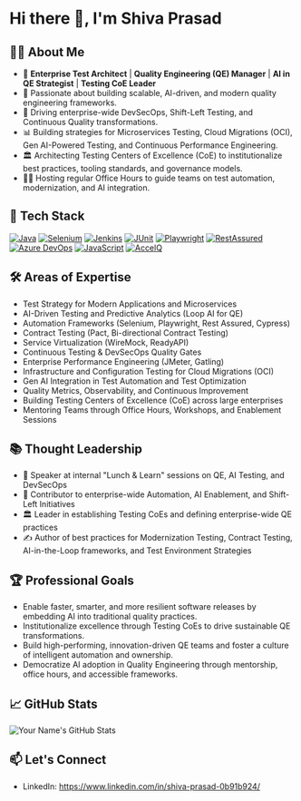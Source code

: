# Hi there 👋, I'm Shiva Prasad 

## 👨‍💻 About Me
- 🎯 **Enterprise Test Architect** | **Quality Engineering (QE) Manager** | **AI in QE Strategist** | **Testing CoE Leader**
- 🏢 Passionate about building scalable, AI-driven, and modern quality engineering frameworks.
- 🚀 Driving enterprise-wide DevSecOps, Shift-Left Testing, and Continuous Quality transformations.
-  📊 Building strategies for Microservices Testing, Cloud Migrations (OCI), Gen AI-Powered Testing, and Continuous Performance Engineering.
- 🏛️ Architecting Testing Centers of Excellence (CoE) to institutionalize best practices, tooling standards, and governance models.
- 🧑‍🏫 Hosting regular Office Hours to guide teams on test automation, modernization, and AI integration.

## 🚀 Tech Stack

[![Java](https://img.shields.io/badge/Java-%23f7b731?style=for-the-badge&logo=java&logoColor=white)](https://www.java.com)
[![Selenium](https://img.shields.io/badge/Selenium-%2344b9f0?style=for-the-badge&logo=selenium&logoColor=white)](https://www.selenium.dev)
[![Jenkins](https://img.shields.io/badge/Jenkins-%23f7b731?style=for-the-badge&logo=jenkins&logoColor=white)](https://www.jenkins.io)
[![JUnit](https://img.shields.io/badge/JUnit-%23ffb6c1?style=for-the-badge&logo=junit&logoColor=white)](https://junit.org)
[![Playwright](https://img.shields.io/badge/Playwright-%23487d5e?style=for-the-badge&logo=playwright&logoColor=white)](https://playwright.dev)
[![RestAssured](https://img.shields.io/badge/Cypress-%2331c1e0?style=for-the-badge&logo=cypress&logoColor=white)](https://www.cypress.io)
[![Azure DevOps](https://img.shields.io/badge/Azure_DevOps-%23428bc1?style=for-the-badge&logo=azuredevops&logoColor=white)](https://azure.microsoft.com/en-us/services/devops/)
[![JavaScript](https://img.shields.io/badge/JavaScript-%23f7b731?style=for-the-badge&logo=javascript&logoColor=white)](https://www.javascript.com)
[![AccelQ](https://img.shields.io/badge/AccelQ-%2397b7cc?style=for-the-badge&logo=accelq&logoColor=white)](https://www.accelq.com)


## 🛠 Areas of Expertise
- Test Strategy for Modern Applications and Microservices
- AI-Driven Testing and Predictive Analytics (Loop AI for QE)
- Automation Frameworks (Selenium, Playwright, Rest Assured, Cypress)
- Contract Testing (Pact, Bi-directional Contract Testing)
- Service Virtualization (WireMock, ReadyAPI)
- Continuous Testing & DevSecOps Quality Gates
- Enterprise Performance Engineering (JMeter, Gatling)
- Infrastructure and Configuration Testing for Cloud Migrations (OCI)
- Gen AI Integration in Test Automation and Test Optimization
- Quality Metrics, Observability, and Continuous Improvement
- Building Testing Centers of Excellence (CoE) across large enterprises
- Mentoring Teams through Office Hours, Workshops, and Enablement Sessions

## 📚 Thought Leadership
- 📢 Speaker at internal "Lunch & Learn" sessions on QE, AI Testing, and DevSecOps
- 🧠 Contributor to enterprise-wide Automation, AI Enablement, and Shift-Left Initiatives
- 🏛️ Leader in establishing Testing CoEs and defining enterprise-wide QE practices
- ✍️ Author of best practices for Modernization Testing, Contract Testing, AI-in-the-Loop frameworks, and Test Environment Strategies

## 🏆 Professional Goals
- Enable faster, smarter, and more resilient software releases by embedding AI into traditional quality practices.
- Institutionalize excellence through Testing CoEs to drive sustainable QE transformations.
- Build high-performing, innovation-driven QE teams and foster a culture of intelligent automation and ownership.
- Democratize AI adoption in Quality Engineering through mentorship, office hours, and accessible frameworks.

## 📈 GitHub Stats
![Your Name's GitHub Stats](https://github-readme-stats.vercel.app/api?username=shivaprasadhm30&show_icons=true&theme=radical)

## 📫 Let's Connect
- LinkedIn: https://www.linkedin.com/in/shiva-prasad-0b91b924/
